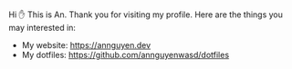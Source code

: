 Hi ✋
This is An. Thank you for visiting my profile. Here are the things you may interested in:
- My website: [https://annguyen.dev ](https://annguyenwasd.netlify.app/)
- My dotfiles: https://github.com/annguyenwasd/dotfiles
